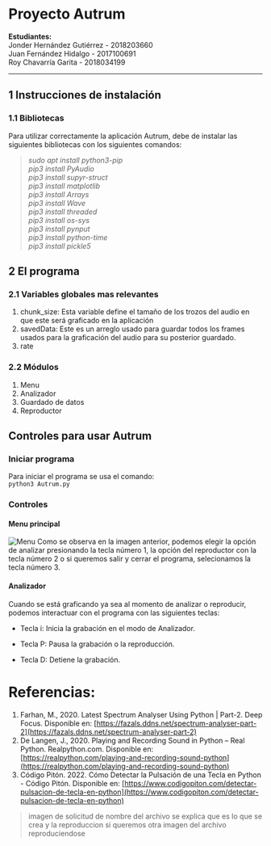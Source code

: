 
# Proyecto Autrum

<b>Estudiantes:</b><br>
Jonder Hernández Gutiérrez - 2018203660<br>
Juan Fernández Hidalgo - 2017100691 <br>
Roy Chavarría Garita - 2018034199 <br>

---

## 1 Instrucciones de instalación

### 1.1 Bibliotecas

Para utilizar correctamente la aplicación Autrum, debe de instalar las siguientes bibliotecas con los siguientes comandos:
<i>
> sudo apt install python3-pip  
> pip3 install PyAudio  
> pip3 install supyr-struct  
> pip3 install matplotlib  
> pip3 install Arrays  
> pip3 install Wave  
> pip3 install threaded  
> pip3 install os-sys  
> pip3 install pynput  
> pip3 install python-time  
> pip3 install pickle5  
</i>

## 2 El programa

### 2.1 Variables globales mas relevantes

1. chunk_size: Esta variable define el tamaño de los trozos del audio en que este será graficado en la aplicación 
2. savedData: Este es un arreglo usado para guardar todos los frames usados para la graficación del audio para su posterior guardado.
3. rate

### 2.2 Módulos

1. Menu 
2. Analizador
3. Guardado de datos
4. Reproductor

## Controles para usar Autrum

### Iniciar programa
Para iniciar el programa se usa el comando:  
```python3 Autrum.py```

### Controles

#### Menu principal
![Menu](img/menu.png "a")
Como se observa en la imagen anterior, podemos elegir la opción de analizar presionando la tecla número 1, la opción del reproductor con la tecla número 2 o si queremos salir y cerrar el programa, selecionamos la tecla número 3.

#### Analizador
Cuando se está graficando ya sea al momento de analizar o reproducir, podemos interactuar con el programa con las siguientes teclas: 
- Tecla i: Inicia la grabación en el modo de Analizador.

- Tecla P: Pausa la grabación o la reproducción.

- Tecla D: Detiene la grabación.

# Referencias:
1. Farhan, M., 2020. Latest Spectrum Analyser Using Python | Part-2. Deep Focus. Disponible en: [https://fazals.ddns.net/spectrum-analyser-part-2](https://fazals.ddns.net/spectrum-analyser-part-2)
2. De Langen, J., 2020. Playing and Recording Sound in Python – Real Python. Realpython.com. Disponible en: [https://realpython.com/playing-and-recording-sound-python](https://realpython.com/playing-and-recording-sound-python)
3. Código Pitón. 2022. Cómo Detectar la Pulsación de una Tecla en Python - Código Pitón. Disponible en: [https://www.codigopiton.com/detectar-pulsacion-de-tecla-en-python](https://www.codigopiton.com/detectar-pulsacion-de-tecla-en-python)


>imagen de solicitud de nombre del archivo
>se explica que es lo que se crea y la reproduccion
>si queremos otra imagen del archivo reproduciendose